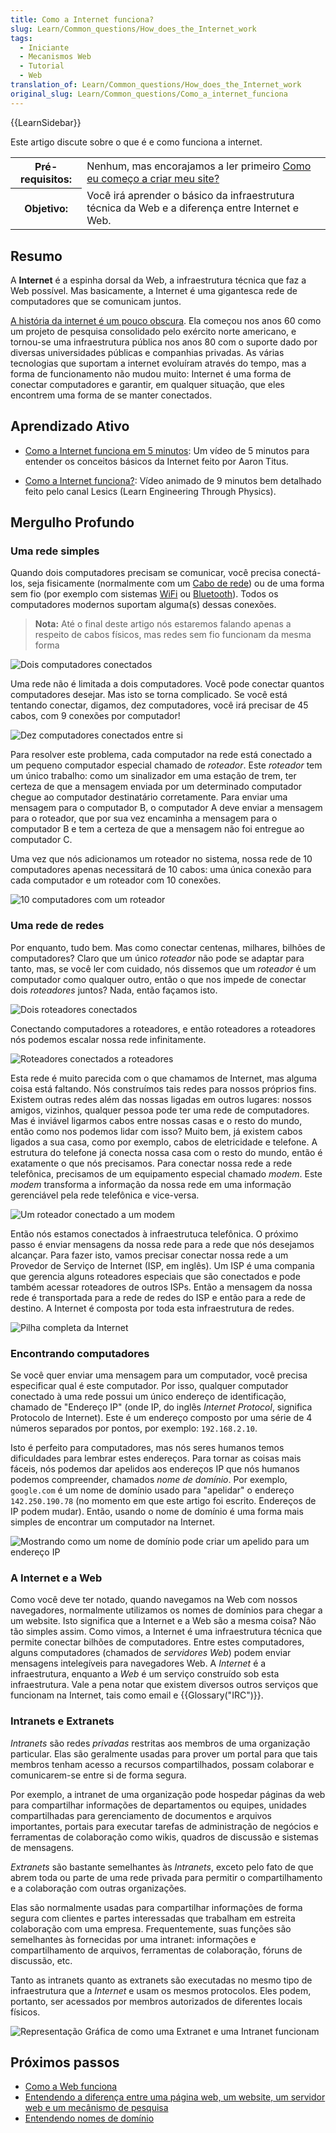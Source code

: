 ```yaml
---
title: Como a Internet funciona?
slug: Learn/Common_questions/How_does_the_Internet_work
tags:
  - Iniciante
  - Mecanismos Web
  - Tutorial
  - Web
translation_of: Learn/Common_questions/How_does_the_Internet_work
original_slug: Learn/Common_questions/Como_a_internet_funciona
---
```


{{LearnSidebar}}

Este artigo discute sobre o que é e como funciona a internet.

<table>
  <tbody>
    <tr>
      <th scope="row">Pré-requisitos:</th>
      <td>
        Nenhum, mas encorajamos a ler primeiro
        <a href="/pt-BR/docs/Learn/Common_questions/Thinking_before_coding"
          >Como eu começo a criar meu site?</a>
      </td>
    </tr>
    <tr>
      <th scope="row">Objetivo:</th>
      <td>
        Você irá aprender o básico da infraestrutura técnica da Web e a diferença entre Internet e Web.
      </td>
    </tr>
  </tbody>
</table>

## Resumo

A **Internet** é a espinha dorsal da Web, a infraestrutura técnica que faz a Web possível. Mas basicamente, a Internet é uma gigantesca rede de computadores que se comunicam juntos.

[A história da internet é um pouco obscura](https://pt.wikipedia.org/wiki/Internet#Hist.C3.B3ria). Ela começou nos anos 60 como um projeto de pesquisa consolidado pelo exército norte americano, e tornou-se uma infraestrutura pública nos anos 80 com o suporte dado por diversas universidades públicas e companhias privadas. As várias tecnologias que suportam a internet evoluíram através do tempo, mas a forma de funcionamento não mudou muito: Internet é uma forma de conectar computadores e garantir, em qualquer situação, que eles encontrem uma forma de se manter conectados.

## Aprendizado Ativo

- [Como a Internet funciona em 5 minutos](https://www.youtube.com/watch?v=7_LPdttKXPc): Um vídeo de 5 minutos para entender os conceitos básicos da Internet feito por Aaron Titus.

- [Como a Internet funciona?](https://www.youtube.com/watch?v=x3c1ih2NJEg): Vídeo animado de 9 minutos bem detalhado feito pelo canal Lesics (Learn Engineering Through Physics).

## Mergulho Profundo

### Uma rede simples

Quando dois computadores precisam se comunicar, você precisa conectá-los, seja fisicamente (normalmente com um [Cabo de rede](https://pt.wikipedia.org/wiki/Cabo_de_par_tran%C3%A7ado)) ou de uma forma sem fio (por exemplo com sistemas [WiFi](https://pt.wikipedia.org/wiki/Wi-Fi) ou [Bluetooth](https://pt.wikipedia.org/wiki/Bluetooth)). Todos os computadores modernos suportam alguma(s) dessas conexões.

> **Nota:** Até o final deste artigo nós estaremos falando apenas a respeito de cabos físicos, mas redes sem fio funcionam da mesma forma

![Dois computadores conectados](internet-schema-1.png)

Uma rede não é limitada a dois computadores. Você pode conectar quantos computadores desejar. Mas isto se torna complicado. Se você está tentando conectar, digamos, dez computadores, você irá precisar de 45 cabos, com 9 conexões por computador!

![Dez computadores conectados entre si](internet-schema-2.png)

Para resolver este problema, cada computador na rede está conectado a um pequeno computador especial chamado de _roteador_. Este _roteador_ tem um único trabalho: como um sinalizador em uma estação de trem, ter certeza de que a mensagem enviada por um determinado computador chegue ao computador destinatário corretamente. Para enviar uma mensagem para o computador B, o computador A deve enviar a mensagem para o roteador, que por sua vez encaminha a mensagem para o computador B e tem a certeza de que a mensagem não foi entregue ao computador C.

Uma vez que nós adicionamos um roteador no sistema, nossa rede de 10 computadores apenas necessitará de 10 cabos: uma única conexão para cada computador e um roteador com 10 conexões.

![10 computadores com um roteador](internet-schema-3.png)

### Uma rede de redes

Por enquanto, tudo bem. Mas como conectar centenas, milhares, bilhões de computadores? Claro que um único _roteador_ não pode se adaptar para tanto, mas, se você ler com cuidado, nós dissemos que um _roteador_ é um computador como qualquer outro, então o que nos impede de conectar dois _roteadores_ juntos? Nada, então façamos isto.

![Dois roteadores conectados](internet-schema-4.png)

Conectando computadores a roteadores, e então roteadores a roteadores nós podemos escalar nossa rede infinitamente.

![Roteadores conectados a roteadores](internet-schema-5.png)

Esta rede é muito parecida com o que chamamos de Internet, mas alguma coisa está faltando. Nós construímos tais redes para nossos próprios fins. Existem outras redes além das nossas ligadas em outros lugares: nossos amigos, vizinhos, qualquer pessoa pode ter uma rede de computadores. Mas é inviável ligarmos cabos entre nossas casas e o resto do mundo, então como nos podemos lidar com isso? Muito bem, já existem cabos ligados a sua casa, como por exemplo, cabos de eletricidade e telefone. A estrutura do telefone já conecta nossa casa com o resto do mundo, então é exatamente o que nós precisamos. Para conectar nossa rede a rede telefônica, precisamos de um equipamento especial chamado _modem_. Este *modem* transforma a informação da nossa rede em uma informação gerenciável pela rede telefônica e vice-versa.

![Um roteador conectado a um modem](https://mdn.mozillademos.org/files/8451/internet-schema-6.png)

Então nós estamos conectados à infraestrutuca telefônica. O próximo passo é enviar mensagens da nossa rede para a rede que nós desejamos alcançar. Para fazer isto, vamos precisar conectar nossa rede a um Provedor de Serviço de Internet (ISP, em inglês). Um ISP é uma compania que gerencia alguns roteadores especiais que são conectados e pode também acessar roteadores de outros ISPs. Então a mensagem da nossa rede é transportada para a rede de redes do ISP e então para a rede de destino. A Internet é composta por toda esta infraestrutura de redes.

![Pilha completa da Internet](https://mdn.mozillademos.org/files/8453/internet-schema-7.png)

### Encontrando computadores

Se você quer enviar uma mensagem para um computador, você precisa especificar qual é este computador. Por isso, qualquer computador conectado à uma rede possui um único endereço de identificação, chamado de "Endereço IP" (onde IP, do inglês _Internet Protocol_, significa Protocolo de Internet). Este é um endereço composto por uma série de 4 números separados por pontos, por exemplo: `192.168.2.10`.

Isto é perfeito para computadores, mas nós seres humanos temos dificuldades para lembrar estes endereços. Para tornar as coisas mais fáceis, nós podemos dar apelidos aos endereços IP que nós humanos podemos compreender, chamados _nome de domínio_. Por exemplo, `google.com` é um nome de domínio usado para "apelidar" o endereço `142.250.190.78` (no momento em que este artigo foi escrito. Endereços de IP podem mudar). Então, usando o nome de domínio é uma forma mais simples de encontrar um computador na Internet.

![Mostrando como um nome de domínio pode criar um apelido para um endereço IP](https://mdn.mozillademos.org/files/8405/dns-ip.png)

### A Internet e a Web

Como você deve ter notado, quando navegamos na Web com nossos navegadores, normalmente utilizamos os nomes de domínios para chegar a um website. Isto significa que a Internet e a Web são a mesma coisa? Não tão simples assim. Como vimos, a Internet é uma infraestrutura técnica que permite conectar bilhões de computadores. Entre estes computadores, alguns computadores (chamados de _servidores Web_) podem enviar mensagens intelegíveis para navegadores Web. A _Internet_ é a infraestrutura, enquanto a _Web_ é um serviço construído sob esta infraestrutura. Vale a pena notar que existem diversos outros serviços que funcionam na Internet, tais como email e {{Glossary("IRC")}}.

### Intranets e Extranets

_Intranets_ são redes _privadas_ restritas aos membros de uma organização particular.
Elas são geralmente usadas para prover um portal para que tais membros tenham acesso a recursos compartilhados, possam colaborar e comunicarem-se entre si de forma segura.

Por exemplo, a intranet de uma organização pode hospedar páginas da web para compartilhar informações de departamentos ou equipes, unidades compartilhadas para gerenciamento de documentos e arquivos importantes, portais para executar tarefas de administração de negócios e ferramentas de colaboração como wikis, quadros de discussão e sistemas de mensagens.

_Extranets_ são bastante semelhantes às _Intranets_, exceto pelo fato de que abrem toda ou parte de uma rede privada para permitir o compartilhamento e a colaboração com outras organizações.

Elas são normalmente usadas para compartilhar informações de forma segura com clientes e partes interessadas que trabalham em estreita colaboração com uma empresa. Frequentemente, suas funções são semelhantes às fornecidas por uma intranet: informações e compartilhamento de arquivos, ferramentas de colaboração, fóruns de discussão, etc.

Tanto as intranets quanto as extranets são executadas no mesmo tipo de infraestrutura que a _Internet_ e usam os mesmos protocolos. Eles podem, portanto, ser acessados por membros autorizados de diferentes locais físicos.

![Representação Gráfica de como uma Extranet e uma Intranet funcionam](https://developer.mozilla.org/en-US/docs/Learn/Common_questions/How_does_the_Internet_work/internet-schema-8.png)

## Próximos passos

- [Como a Web funciona](/pt-BR/docs/Learn/Getting_started_with_the_web/How_the_Web_works)
- [Entendendo a diferença entre uma página web, um website, um servidor web e um mecânismo de pesquisa](https://developer.mozilla.org/pt-BR/docs/Learn/Common_questions/Pages_sites_servers_and_search_engines)
- [Entendendo nomes de domínio](https://developer.mozilla.org/pt-BR/docs/Learn/Common_questions/What_is_a_domain_name)
